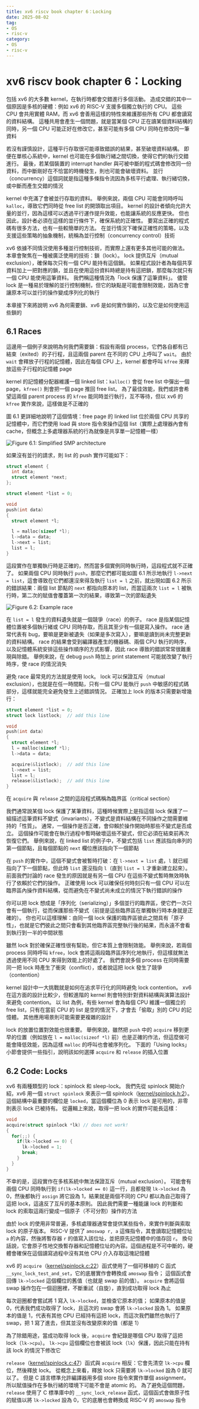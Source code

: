```yaml
---
title: xv6 riscv book chapter 6：Locking
date: 2025-08-02
tag: 
- OS
- risc-v
category: 
- OS
- risc-v
---
```


# xv6 riscv book chapter 6：Locking

包括 xv6 的大多數 kernel，在執行時都會交錯進行多個活動。 造成交錯的其中一個原因是多核的硬體：例如 xv6 的 RISC-V 支援多個獨立執行的 CPU。 這些 CPU 會共用實體 RAM，而 xv6 會善用這樣的特性來維護那些所有 CPU 都會讀寫的資料結構。 這種共用會產生一個問題，就是當某個 CPU 正在讀某個資料結構的同時，另一個 CPU 可能正好在修改它，甚至可能有多個 CPU 同時在修改同一筆資料

若沒有謹慎設計，這種平行存取很可能導致錯誤的結果，甚至破壞資料結構。 即便在單核心系統中，kernel 也可能在多個執行緒之間切換，使得它們的執行交錯進行。 最後，若某個裝置的 interrupt handler 與可被中斷的程式碼會修改同一份資料，而中斷剛好在不恰當的時機發生，則也可能會破壞資料。 並行（concurrency）這個詞就是指這種多條指令流因為多核平行處理、執行緒切換，或中斷而產生交錯的情況

kernel 中充滿了會被並行存取的資料。 舉例來說，兩個 CPU 可能會同時呼叫 `kalloc`，導致它們同時從 free list 的開頭取出項目。 kernel 的設計者傾向允許大量的並行，因為這樣可以透過平行運作提升效能，也能讓系統的反應更快。 但也因此，設計者必須在這樣的並行條件下，確保系統的正確性。 要寫出正確的程式碼有很多方法，也有一些較簡單的方法。 在並行情況下確保正確性的策略，以及支援這些策略的抽象機制，統稱為並行控制（concurrency control）技術

xv6 依據不同情況使用多種並行控制技術，而實際上還有更多其他可能的做法。 本章會聚焦在一種被廣泛使用的技術：鎖（lock）。 lock 提供互斥（mutual exclusion），確保每次只有一個 CPU 能持有這個鎖。 如果程式設計者為每個共享資料加上一把對應的鎖，並且在使用這份資料時總是持有這把鎖，那麼每次就只有一個 CPU 能使用這筆資料。 我們稱這種情況為「lock 保護了這筆資料」。 儘管 lock 是一種易於理解的並行控制機制，但它的缺點是可能會限制效能，因為它會讓原本可以並行的操作變成序列化的執行

本章接下來將說明 xv6 為何需要鎖、xv6 是如何實作鎖的，以及它是如何使用這些鎖的

## 6.1 Races

這邊用一個例子來說明為何我們需要鎖：假設有兩個 process，它們各自都有已結束（exited）的子行程，且這兩個 parent 在不同的 CPU 上呼叫了 `wait`。 由於 `wait` 會釋放子行程的記憶體，因此在每個 CPU 上，kernel 都會呼叫 `kfree` 來釋放這些子行程的記憶體 page

kernel 的記憶體分配器維護一個 linked list：`kalloc()` 會從 free list 中彈出一個 page，`kfree()` 則會把一個 page 推回 free list。 為了最佳效能，我們或許會希望這兩個 parent process 的 `kfree` 能同時並行執行，互不等待，但以 xv6 的 `kfree` 實作來說，這樣做是不正確的

圖 6.1 更詳細地說明了這個情境：free page 的 linked list 位於兩個 CPU 共享的記憶體中，而它們使用 load 與 store 指令來操作這個 list（實際上處理器內會有 cache，但概念上多處理器系統的行為就像是共享單一記憶體一樣）

![Figure 6.1: Simplified SMP architecture](image/smp.png)

如果沒有並行的請求，則 list 的 push 實作可能如下：

```c
struct element {
  int data;
  struct element *next;
};

struct element *list = 0;

void
push(int data)
{
  struct element *l;

  l = malloc(sizeof *l);
  l->data = data;
  l->next = list;
  list = l;
}
```

這段實作在單獨執行時是正確的，然而當多個實例同時執行時，這段程式就不正確了。 如果兩個 CPU 同時執行 `push`，那麼它們都可能如圖 6.1 所示地執行 `l->next = list`，這會導致在它們都還沒來得及執行 `list = l` 之前，就出現如圖 6.2 所示的錯誤結果：兩個 list 節點的 `next` 都指向原本的 list，而當這兩次 `list = l` 被執行時，第二次的賦值會覆蓋第一次的結果，導致第一次的節點遺失

![Figure 6.2: Example race](image/race.png)

在 `list = l` 發生的資料遺失就是一個競爭（race）的例子。 race 是指某個記憶體位置被多個執行緒或 CPU 同時存取，而且其至少有一個是寫入操作。 race 通常代表有 bug，要嘛是更新被遺失（如果是多次寫入），要嘛是讀到尚未完整更新的資料結構。 race 的結果會受到編譯器產生的機器碼、兩個 CPU 執行的時序，以及記憶體系統安排這些操作順序的方式影響，因此 race 導致的錯誤常常很難重現與除錯。 舉例來說，在 debug `push` 時加上 print statement 可能就改變了執行時序，使 race 的情況消失

避免 race 最常見的方法就是使用 lock。 lock 可以保證互斥（mutual exclusion），也就是在任一時間點，只有一個 CPU 能執行 `push` 中敏感的程式碼部分，這樣就能完全避免發生上述錯誤情況。 正確加上 lock 的版本只需要新增幾行：

```c
struct element *list = 0;
struct lock listlock;  // add this line

void
push(int data)
{
  struct element *l;
  l = malloc(sizeof *l);
  l->data = data;

  acquire(&listlock);  // add this line
  l->next = list;
  list = l;
  release(&listlock);  // add this line
}
```

在 `acquire` 與 `release` 之間的這段程式碼稱為臨界區（critical section）

我們通常說某個 lock 保護了某筆資料，這種時候實際上是指這個 lock 保護了一組描述這筆資料不變式（invariants），不變式是資料結構在不同操作之間需要維持的「性質」。 通常，一個操作是否正確，會仰賴於操作開始時那些不變式是否成立。 這個操作可能會在執行過程中暫時破壞這些不變式，但它必須在結束前再次恢復它們。 舉例來說，在 linked list 的例子中，不變式包括 `list` 應該指向串列的第一個節點，且每個節點的 `next` 欄位應該指向下一個節點

在 `push` 的實作中，這個不變式會被暫時打破：在 `l->next = list` 處，`l` 就已經指向了下一個節點，但此時 `list` 還沒指向 `l`（直到 `list = l` 才重新建立起來）。 前面我們討論的 race 發生的原因就是有另一個 CPU 在這些不變式暫時無效時執行了依賴於它們的操作。 正確使用 lock 可以確保任何時刻只有一個 CPU 可以在臨界區內操作資料結構，從而避免在不變式尚未成立的情況下執行錯誤的操作

你可以把 lock 想成是「序列化（serializing）」多個並行的臨界區，使它們一次只會有一個執行，從而保護那些不變式（前提是這些臨界區在單獨執行時本身就是正確的）。 你也可以這樣理解：由同一個 lock 保護的臨界區彼此之間具有「原子性」，也就是它們彼此之間只會看到其他臨界區完整執行後的結果，而永遠不會看到執行到一半的中間狀態

雖然 lock 對於確保正確性很有幫助，但它本質上會限制效能。 舉例來說，若兩個 process 同時呼叫 `kfree`，lock 會將這兩段臨界區序列化地執行，但這樣就無法透過使用不同 CPU 來得到效能上的好處了。 我們會說多個 process 在同時需要同一把 lock 時產生了衝突（conflict），或者說這把 lock 發生了競爭（contention）

kernel 設計中一大挑戰就是如何在追求平行化的同時避免 lock contention。 xv6 在這方面的設計比較少，但較進階的 kernel 則會特別針對資料結構與演算法設計來避免 contention。 以 list 為例，有些 kernel 會為每個 CPU 維護一個獨立的 free list，只有在當前 CPU 的 list 是空的情況下，才會去「偷取」別的 CPU 的記憶體。 其他應用場景則可能需要更複雜的設計

lock 的放置位置對效能也很重要。 舉例來說，雖然把 `push` 中的 `acquire` 移到更早的位置（例如放在 `l = malloc(sizeof *l)` 前）也是正確的作法，但這麼做可能會降低效能，因為這樣 `malloc` 的呼叫也會被序列化。 下面的「Using locks」小節會提供一些指引，說明該如何選擇 `acquire` 和 `release` 的插入位置

## 6.2 Code: Locks

xv6 有兩種類型的 lock：spinlock 和 sleep-lock。 我們先從 spinlock 開始介紹，xv6 用一個 `struct spinlock` 來表示一個 spinlock（[kernel/spinlock.h:2](https://github.com/mit-pdos/xv6-riscv/blob/riscv//kernel/spinlock.h#L2)）。 這個結構中最重要的欄位是 `locked`，當這個欄位為 0 表示 lock 是可用的，非零則表示 lock 已被持有。 從邏輯上來說，取得一把 lock 的實作可能長這樣：

```c
void
acquire(struct spinlock *lk) // does not work!
{
  for(;;) {
    if(lk->locked == 0) {
      lk->locked = 1;
      break;
    }
  }
}
```

不幸的是，這段實作在多核系統中無法保證互斥（mutual exclusion）。 可能會有兩個 CPU 同時執行到 `if(lk->locked == 0)` 這一行，且都發現 `lk->locked` 為 0，然後都執行 `assign` 將它設為 1，結果就是兩個不同的 CPU 都以為自己取得了這把 lock，這違反了互斥的基本原則。 因此我們需要一種能讓 lock 的判斷和 lock 的索取這兩行變成一個原子（不可分割）操作的方法

由於 lock 的使用非常普遍，多核處理器通常會提供某些指令，來實作判斷與索取 lock 的原子版本。 RISC-V 提供了 `amoswap r, a` 這條指令，其會讀取記憶體位址 `a` 的內容，然後將暫存器 `r` 的值寫入該位址，並把原先記憶體中的值存回 `r`。 換句話說，它會原子性地交換暫存器和記憶體位址的內容。這個過程是不可中斷的，硬體會確保在這個讀寫過程中沒有其他 CPU 介入存取這塊記憶體

xv6 的 `acquire`（[kernel/spinlock.c:22](https://github.com/mit-pdos/xv6-riscv/blob/riscv//kernel/spinlock.c#L22)）函式使用了一個可移植的 C 函式 `__sync_lock_test_and_set`，它的底層實作會轉換成 `amoswap` 指令； 這個函式會回傳 `lk->locked` 這個欄位的舊值（也就是 swap 前的值）。 `acquire` 會將這個 swap 操作包在一個迴圈裡，不斷重試（自旋），直到成功取得 lock 為止

每次迴圈都會嘗試將 1 寫入 `lk->locked`，並檢查它原本的值； 如果原本的值是 0，代表我們成功取得了 lock，且這次的 swap 會將 `lk->locked` 設為 1。 如果原本的值是 1，代表有其他 CPU 已經持有這把 lock，而這次我們雖然也執行了 swap，把 1 寫了進去，但其並沒有改變原來的值（都是 1）

為了除錯用途，當成功取得 lock 後，`acquire` 會紀錄是哪個 CPU 取得了這把 lock（`lk->cpu`）。 `lk->cpu` 這個欄位也會被該 lock（`lk`）保護，因此只能在持有該 lock 的情況下修改它

`release`（[kernel/spinlock.c:47](https://github.com/mit-pdos/xv6-riscv/blob/riscv//kernel/spinlock.c#L47)）函式與 `acquire` 相反：它會先清空 `lk->cpu` 欄位，然後釋放 lock。 從概念上來看，釋放 lock 只需要將 `lk->locked` 設為 0 就可以了。 但是 C 語言標準允許編譯器用多個 store 指令來實作單個 assignment，所以賦值操作在多執行緒的環境下可能不會是 atomic 的。 為了避免這個問題，`release` 使用了 C 標準庫中的 `__sync_lock_release` 函式，這個函式會做原子性的賦值以將 `lk->locked` 設為 0，它的底層也會轉換成 RISC-V 的 `amoswap` 指令

